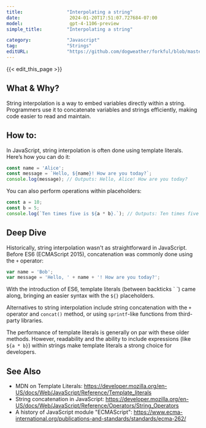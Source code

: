 ```yaml
---
title:                "Interpolating a string"
date:                  2024-01-20T17:51:07.727684-07:00
model:                 gpt-4-1106-preview
simple_title:         "Interpolating a string"

category:             "Javascript"
tag:                  "Strings"
editURL:              "https://github.com/dogweather/forkful/blob/master/content/en/javascript/interpolating-a-string.md"
---
```


{{< edit_this_page >}}

## What & Why?

String interpolation is a way to embed variables directly within a string. Programmers use it to concatenate variables and strings efficiently, making code easier to read and maintain.

## How to:

In JavaScript, string interpolation is often done using template literals. Here’s how you can do it:

```javascript
const name = 'Alice';
const message = `Hello, ${name}! How are you today?`;
console.log(message); // Outputs: Hello, Alice! How are you today?
```

You can also perform operations within placeholders:

```javascript
const a = 10;
const b = 5;
console.log(`Ten times five is ${a * b}.`); // Outputs: Ten times five is 50.
```

## Deep Dive

Historically, string interpolation wasn't as straightforward in JavaScript. Before ES6 (ECMAScript 2015), concatenation was commonly done using the `+` operator:

```javascript
var name = 'Bob';
var message = 'Hello, ' + name + '! How are you today?';
```

With the introduction of ES6, template literals (between backticks \` \`) came along, bringing an easier syntax with the `${}` placeholders.

Alternatives to string interpolation include string concatenation with the `+` operator and `concat()` method, or using `sprintf`-like functions from third-party libraries.

The performance of template literals is generally on par with these older methods. However, readability and the ability to include expressions (like `${a * b}`) within strings make template literals a strong choice for developers.

## See Also

- MDN on Template Literals: https://developer.mozilla.org/en-US/docs/Web/JavaScript/Reference/Template_literals
- String concatenation in JavaScript: https://developer.mozilla.org/en-US/docs/Web/JavaScript/Reference/Operators/String_Operators
- A history of JavaScript module "ECMAScript": https://www.ecma-international.org/publications-and-standards/standards/ecma-262/
